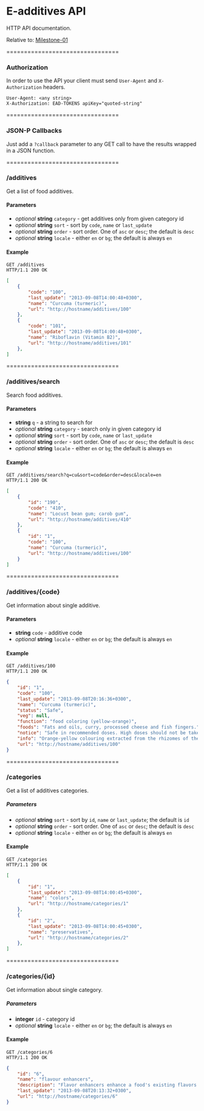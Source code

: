E-additives API
==================

HTTP API documentation.

Relative to: [Milestone-01](https://github.com/vexelon-dot-net/e-additives.server/issues/milestones)

================================
### Authorization

In order to use the API your client must send `User-Agent` and `X-Authorization` headers.

    User-Agent: <any string>
    X-Authorization: EAD-TOKENS apiKey="quoted-string"

================================
### JSON-P Callbacks

Just add a `?callback` parameter to any GET call to have the results wrapped in a JSON function. 

================================
### /additives
Get a list of food additives.

#### Parameters 

  * *optional* **string** `category` - get additives only from given category id
  * *optional* **string** `sort` - sort by `code`, `name` or `last_update`
  * *optional* **string** `order` - sort order. One of `asc` or `desc`; the default is `desc`
  * *optional* **string** `locale` - either `en` or `bg`; the default is always `en`

#### Example

    GET /additives
    HTTP/1.1 200 OK
    
```json
[
    {
        "code": "100",
        "last_update": "2013-09-08T14:00:48+0300",
        "name": "Curcuma (turmeric)",
        "url": "http://hostname/additives/100"
    },
    {
        "code": "101",
        "last_update": "2013-09-08T14:00:48+0300",
        "name": "Riboflavin (Vitamin B2)",
        "url": "http://hostname/additives/101"
    },
]
```

================================
### /additives/search
Search food additives. 
    
#### Parameters

  * **string** `q` - a string to search for
  * *optional* **string** `category` - search only in given category id
  * *optional* **string** `sort` - sort by `code`, `name` or `last_update`
  * *optional* **string** `order` - sort order. One of `asc` or `desc`; the default is `desc`
  * *optional* **string** `locale` - either `en` or `bg`; the default is always `en`

#### Example

    GET /additives/search?q=cu&sort=code&order=desc&locale=en
    HTTP/1.1 200 OK
    
```json
[
    {
        "id": "190",
        "code": "410",
        "name": "Locust bean gum; carob gum",
        "url": "http://hostname/additives/410"
    },
    {
        "id": "1",
        "code": "100",
        "name": "Curcuma (turmeric)",
        "url": "http://hostname/additives/100"
    }
]
```

================================
### /additives/{code}
Get information about single additive.

#### Parameters

  * **string** `code` - additive code
  * *optional* **string** `locale` - either `en` or `bg`; the default is always `en`

#### Example

    GET /additives/100
    HTTP/1.1 200 OK

```json
{
    "id": "1",
    "code": "100",
    "last_update": "2013-09-08T20:16:36+0300",
    "name": "Curcuma (turmeric)",
    "status": "Safe",
    "veg": null,
    "function": "food coloring (yellow-orange)",
    "foods": "Fats and oils, curry, processed cheese and fish fingers.",
    "notice": "Safe in recommended doses. High doses should not be taken by people with gallstones, obstructive jaundice, acute bilious colic or toxic liver disorders.",
    "info": "Orange-yellow colouring extracted from the rhizomes of the turmeric plant.",
    "url": "http://hostname/additives/100"
}
```

================================
### /categories
Get a list of additives categories.

##### Parameters

  * *optional* **string** `sort` - sort by `id`, `name` or `last_update`; the default is `id`
  * *optional* **string** `order` - sort order. One of `asc` or `desc`; the default is `desc`
  * *optional* **string**  `locale` - either `en` or `bg`; the default is always `en`

#### Example

    GET /categories
    HTTP/1.1 200 OK

```json
[
    {
        "id": "1",
        "last_update": "2013-09-08T14:00:45+0300",
        "name": "colors",
        "url": "http://hostname/categories/1"
    },
    {
        "id": "2",
        "last_update": "2013-09-08T14:00:45+0300",
        "name": "preservatives",
        "url": "http://hostname/categories/2"
    },
]
```

================================
### /categories/{id}
Get information about single category.

##### Parameters


  * **integer** `id` - category id
  * *optional* **string** `locale` - either `en` or `bg`; the default is always `en`

#### Example

    GET /categories/6
    HTTP/1.1 200 OK

```json
{
    "id": "6",
    "name": "flavour enhancers",
    "description": "Flavor enhancers enhance a food's existing flavors. They may be extracted from natural sources (through distillation, solvent extraction, maceration, among other methods) or created artificially.",
    "last_update": "2013-09-08T20:13:32+0300",
    "url": "http://hostname/categories/6"
}
```
